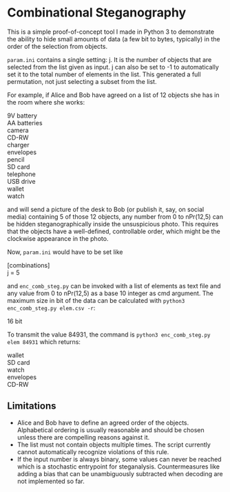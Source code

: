 # Combinational Steganography
This is a simple proof-of-concept tool I made in Python 3 to demonstrate the ability to hide small amounts of data (a few bit to bytes, typically) in the order of the selection from objects.

`param.ini` contains a single setting: j. It is the number of objects that are selected from the list given as input. j can also be set to -1 to automatically set it to the total number of elements in the list. This generated a full permutation, not just selecting a subset from the list.

For example, if Alice and Bob have agreed on a list of 12 objects she has in the room where she works:

9V battery  
AA batteries  
camera  
CD-RW  
charger  
envelopes  
pencil  
SD card  
telephone  
USB drive  
wallet  
watch  

and will send a picture of the desk to Bob (or publish it, say, on social media) containing 5 of those 12 objects, any number from 0 to nPr(12,5) can be hidden steganographically inside the unsuspicious photo. This requires that the objects have a well-defined, controllable order, which might be the clockwise appearance in the photo.

Now, `param.ini` would have to be set like

\[combinations\]  
j = 5  

and `enc_comb_steg.py` can be invoked with a list of elements as text file and any value from 0 to nPr(12,5) as a base 10 integer as cmd argument. The maximum size in bit of the data can be calculated with `python3 enc_comb_steg.py elem.csv -r`:

16 bit

To transmit the value 84931, the command is `python3 enc_comb_steg.py elem 84931` which returns:

wallet  
SD card  
watch  
envelopes  
CD-RW  

## Limitations
- Alice and Bob have to define an agreed order of the objects. Alphabetical ordering is usually reasonable and should be chosen unless there are compelling reasons against it.
- The list must not contain objects multiple times. The script currently cannot automatically recognize violations of this rule.
- If the input number is always binary, some values can never be reached which is a stochastic entrypoint for steganalysis. Countermeasures like adding a bias that can be unambiguously subtracted when decoding are not implemented so far.
